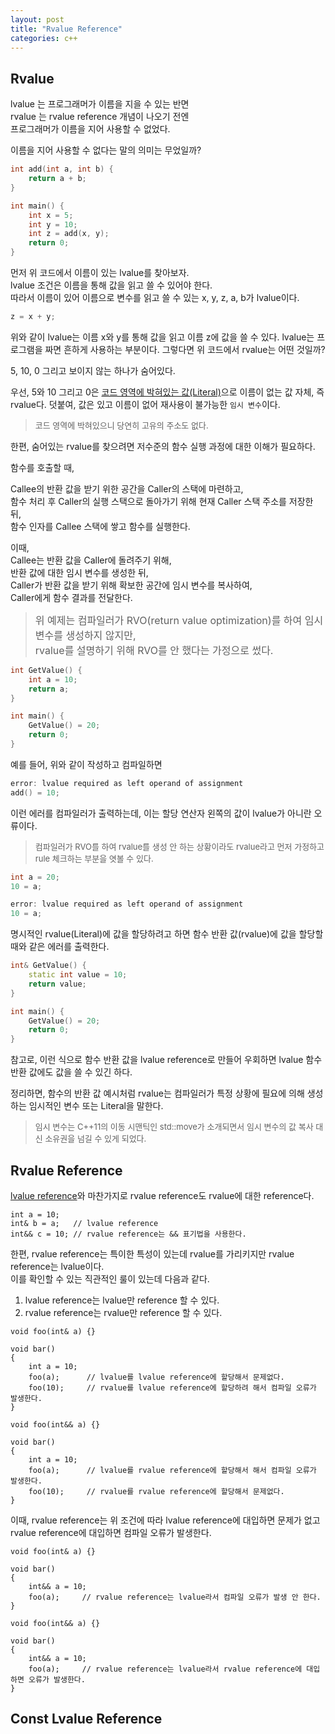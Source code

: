 ```yaml
---
layout: post
title: "Rvalue Reference"
categories: c++
---
```


## Rvalue

<!-- begin_excerpt -->

lvalue 는 프로그래머가 이름을 지을 수 있는 반면 <br>
rvalue 는 rvalue reference 개념이 나오기 전엔 <br> 
프로그래머가 이름을 지어 사용할 수 없었다.<br> 

<!-- end_excerpt -->

이름을 지어 사용할 수 없다는 말의 의미는 무었일까?

```c++
int add(int a, int b) {
    return a + b;
}

int main() {
    int x = 5;
    int y = 10;
    int z = add(x, y);
    return 0;
}
```

먼저 위 코드에서 이름이 있는 lvalue를 찾아보자. <br> 
lvalue 조건은 이름을 통해 값을 읽고 쓸 수 있어야 한다. <br> 
따라서 이름이 있어 이름으로 변수를 읽고 쓸 수 있는 x, y, z, a, b가 lvalue이다.

```c++
z = x + y;
```
위와 같이 lvalue는 이름 x와 y를 통해 값을 읽고 이름 z에 값을 쓸 수 있다.
lvalue는 프로그램을 짜면 흔하게 사용하는 부분이다. 그렇다면 위 코드에서 rvalue는 어떤 것일까?

5, 10, 0 그리고 보이지 않는 하나가 숨어있다.

우선, 5와 10 그리고 0은 [코드 영역에 박혀있는 값(Literal)](https://en.wikipedia.org/wiki/Literal_(computer_programming))으로 이름이 없는 값 자체, 즉 rvalue다. 덧붙여, 값은 있고 이름이 없어 재사용이 불가능한 `임시 변수`이다.

> <font size="2"> 
> 코드 영역에 박혀있으니 당연히 고유의 주소도 없다.
> </font>

한편, 숨어있는 rvalue를 찾으려면 저수준의 함수 실행 과정에 대한 이해가 필요하다.

함수를 호출할 때,

Callee의 반환 값을 받기 위한 공간을 Caller의 스택에 마련하고, <br>
함수 처리 후 Caller의 실행 스택으로 돌아가기 위해 현재 Caller 스택 주소를 저장한 뒤, <br>함수 인자를 Callee 스택에 쌓고 함수를 실행한다.

이때, <br>
Callee는 반환 값을 Caller에 돌려주기 위해, <br>
반환 값에 대한 임시 변수를 생성한 뒤, <br>
Caller가 반환 값을 받기 위해 확보한 공간에 임시 변수를 복사하여, <br>
Caller에게 함수 결과를 전달한다.

> <font size="3"> 
> 위 예제는 컴파일러가 RVO(return value optimization)를 하여 임시 변수를 생성하지 않지만,  <br>
> rvalue를 설명하기 위해 RVO를 안 했다는 가정으로 썼다.
> </font>


```c++
int GetValue() {
    int a = 10;
    return a;
}

int main() {
    GetValue() = 20;
    return 0;
}
```
예를 들어, 위와 같이 작성하고 컴파일하면 

```c++
error: lvalue required as left operand of assignment
add() = 10;
```
이런 에러를 컴파일러가 출력하는데, 이는 할당 연산자 왼쪽의 값이 lvalue가 아니란 오류이다. 

> <font size="2"> 
> 컴파일러가 RVO를 하여 rvalue를 생성 안 하는 상황이라도 rvalue라고 먼저 가정하고 rule 체크하는 부분을 엿볼 수 있다.
> </font>

```c++
int a = 20;
10 = a;

error: lvalue required as left operand of assignment
10 = a;
```
명시적인 rvalue(Literal)에 값을 할당하려고 하면 함수 반환 값(rvalue)에 값을 할당할 때와 같은 에러를 출력한다.


```c++
int& GetValue() {
    static int value = 10;
    return value;
}

int main() {
    GetValue() = 20;
    return 0;
}
```
참고로, 이런 식으로 함수 반환 값을 lvalue reference로 만들어 우회하면 lvalue 함수 반환 값에도 값을 쓸 수 있긴 하다.

정리하면, 함수의 반환 값 예시처럼 rvalue는 컴파일러가 특정 상황에 필요에 의해 생성하는 임시적인 변수 또는 Literal을 말한다. 

> <font size="2"> 
> 임시 변수는 C++11의 이동 시맨틱인 std::move가 소개되면서 임시 변수의 값 복사 대신 소유권을 넘길 수 있게 되었다.
> </font>


## Rvalue Reference

[lvalue reference](../../../../language/2023/05/27/c++-ref-pointer.html)와 마찬가지로 rvalue reference도 rvalue에 대한 reference다.

```
int a = 10;
int& b = a;   // lvalue reference
int&& c = 10; // rvalue reference는 && 표기법을 사용한다.
``` 

한편, rvalue reference는 특이한 특성이 있는데 rvalue를 가리키지만 rvalue reference는 lvalue이다. <br>
이를 확인할 수 있는 직관적인 룰이 있는데 다음과 같다.

1. lvalue reference는 lvalue만 reference 할 수 있다.<br>
2. rvalue reference는 rvalue만 reference 할 수 있다.

```
void foo(int& a) {}

void bar()
{
    int a = 10;
    foo(a);      // lvalue를 lvalue reference에 할당해서 문제없다. 
    foo(10);     // rvalue를 lvalue reference에 할당하려 해서 컴파일 오류가 발생한다.
}
```

```
void foo(int&& a) {}

void bar()
{
    int a = 10;
    foo(a);      // lvalue를 rvalue reference에 할당해서 해서 컴파일 오류가 발생한다.
    foo(10);     // rvalue를 rvalue reference에 할당해서 문제없다. 
}
```

이때, rvalue reference는 위 조건에 따라 lvalue reference에 대입하면 문제가 없고 rvalue reference에 대입하면 컴파일 오류가 발생한다.

```
void foo(int& a) {}

void bar()
{
    int&& a = 10;
    foo(a);     // rvalue reference는 lvalue라서 컴파일 오류가 발생 안 한다.
}
```

```
void foo(int&& a) {}

void bar()
{
    int&& a = 10;
    foo(a);     // rvalue reference는 lvalue라서 rvalue reference에 대입하면 오류가 발생한다.
}
```



## Const Lvalue Reference


